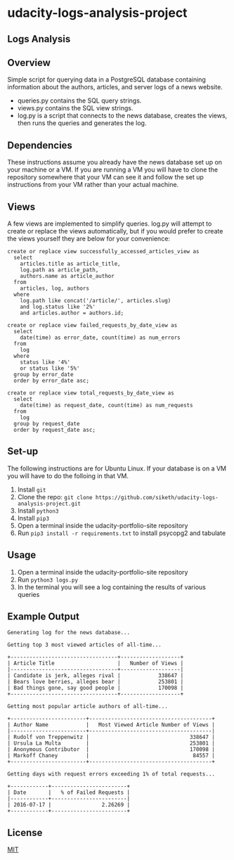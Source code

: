 # udacity-logs-analysis-project

## Logs Analysis

## Overview

Simple script for querying data in a PostgreSQL database containing information about the authors, articles, and server logs of a news website.

* queries.py contains the SQL query strings.
* views.py contains the SQL view strings.
* log.py is a script that connects to the news database, creates the views, then runs the queries and generates the log.

## Dependencies

These instructions assume you already have the news database set up on your machine or a VM. If you are running a VM you will have to clone the repository somewhere that your VM can see it and follow the set up instructions from your VM rather than your actual machine.

## Views

A few views are implemented to simplify queries. log.py will attempt to create or replace the views automatically, but if you would prefer to create the views yourself they are below for your convenience:

```
create or replace view successfully_accessed_articles_view as
  select
    articles.title as article_title,
    log.path as article_path,
    authors.name as article_author
  from
    articles, log, authors
  where
    log.path like concat('/article/', articles.slug)
    and log.status like '2%'
    and articles.author = authors.id;
```

```
create or replace view failed_requests_by_date_view as
  select
    date(time) as error_date, count(time) as num_errors
  from
    log
  where
    status like '4%'
    or status like '5%'
  group by error_date
  order by error_date asc;
```

```
create or replace view total_requests_by_date_view as
  select
    date(time) as request_date, count(time) as num_requests
  from
    log
  group by request_date
  order by request_date asc;
```

## Set-up

The following instructions are for Ubuntu Linux. If your database is on a VM you will have to do the folloing in that VM.

1. Install `git`
2. Clone the repo: `git clone https://github.com/siketh/udacity-logs-analysis-project.git`
3. Install `python3`
4. Install `pip3`
5. Open a terminal inside the udacity-portfolio-site repository
6. Run `pip3 install -r requirements.txt` to install psycopg2 and tabulate

## Usage

1. Open a terminal inside the udacity-portfolio-site repository
2. Run `python3 logs.py`
3. In the terminal you will see a log containing the results of various queries

## Example Output

```
Generating log for the news database...

Getting top 3 most viewed articles of all-time...

+----------------------------------+-------------------+
| Article Title                    |   Number of Views |
|----------------------------------+-------------------|
| Candidate is jerk, alleges rival |            338647 |
| Bears love berries, alleges bear |            253801 |
| Bad things gone, say good people |            170098 |
+----------------------------------+-------------------+

Getting most popular article authors of all-time...

+------------------------+---------------------------------------+
| Author Name            |   Most Viewed Article Number of Views |
|------------------------+---------------------------------------|
| Rudolf von Treppenwitz |                                338647 |
| Ursula La Multa        |                                253801 |
| Anonymous Contributor  |                                170098 |
| Markoff Chaney         |                                 84557 |
+------------------------+---------------------------------------+

Getting days with request errors exceeding 1% of total requests...

+------------+------------------------+
| Date       |   % of Failed Requests |
|------------+------------------------|
| 2016-07-17 |                2.26269 |
+------------+------------------------+
```

## License

[MIT](LICENSE.md)
